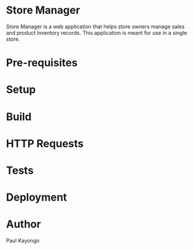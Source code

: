 # Store Manager

Store Manager is a web application that helps store owners manage sales and product inventory records. This application is meant for use in a single store.

# Pre-requisites

# Setup

# Build

# HTTP Requests

# Tests

# Deployment

# Author

Paul Kayongo
